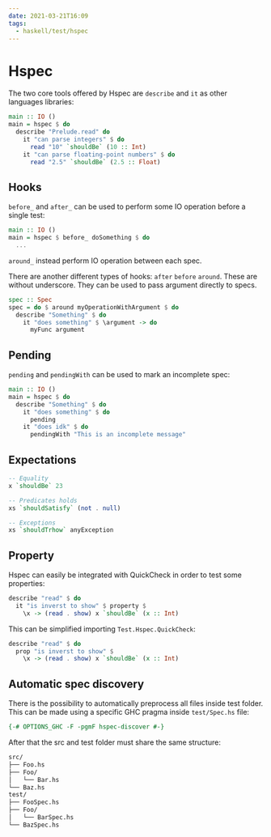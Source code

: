 ```yaml
---
date: 2021-03-21T16:09
tags:
  - haskell/test/hspec
---
```


# Hspec
The two core tools offered by Hspec are `describe` and `it` as other languages libraries:

```haskell
main :: IO ()
main = hspec $ do
  describe "Prelude.read" do
    it "can parse integers" $ do
      read "10" `shouldBe` (10 :: Int)
    it "can parse floating-point numbers" $ do
      read "2.5" `shouldBe` (2.5 :: Float)
```

## Hooks
`before_` and `after_` can be used to perform some IO operation before a single test:

```haskell
main :: IO ()
main = hspec $ before_ doSomething $ do
  ...
```

`around_` instead perform IO operation between each spec.

There are another different types of hooks: `after` `before` `around`. These are without underscore. They can be used to pass argument directly to specs.

```haskell
spec :: Spec
spec = do $ around myOperationWithArgument $ do
  describe "Something" $ do
    it "does something" $ \argument -> do
      myFunc argument
```

## Pending
`pending` and `pendingWith` can be used to mark an incomplete spec:

```haskell
main :: IO ()
main = hspec $ do
  describe "Something" $ do
    it "does something" $ do
      pending
    it "does idk" $ do
      pendingWith "This is an incomplete message"
```

## Expectations
```haskell
-- Equality
x `shouldBe` 23

-- Predicates holds
xs `shouldSatisfy` (not . null)

-- Exceptions
xs `shouldTrhow` anyException
```

## Property
Hspec can easily be integrated with QuickCheck in order to test some properties:

```haskell
describe "read" $ do
  it "is inverst to show" $ property $
    \x -> (read . show) x `shouldBe` (x :: Int)
```

This can be simplified importing `Test.Hspec.QuickCheck`:

```haskell
describe "read" $ do
  prop "is inverst to show" $
    \x -> (read . show) x `shouldBe` (x :: Int)
```

## Automatic spec discovery
There is the possibility to automatically preprocess all files inside test folder. This can be made using a specific GHC pragma inside `test/Spec.hs` file:

```haskell
{-# OPTIONS_GHC -F -pgmF hspec-discover #-}
```

After that the src and test folder must share the same structure:
```bash
src/
├── Foo.hs
├── Foo/
│   └── Bar.hs
└── Baz.hs
test/
├── FooSpec.hs
├── Foo/
│   └── BarSpec.hs
└── BazSpec.hs
```

